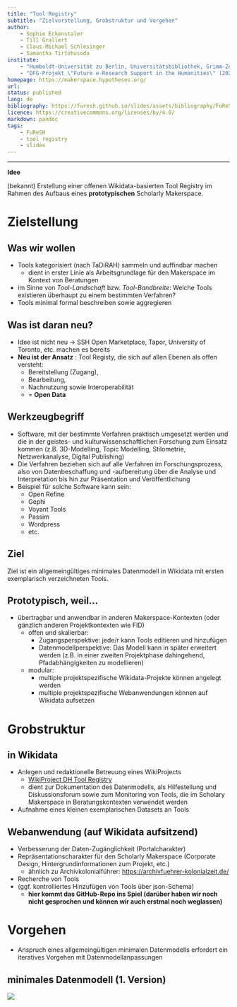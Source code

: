 ```yaml
---
title: "Tool Registry"
subtitle: "Zielvorstellung, Grobstruktur und Vorgehen"
author:
    - Sophie Eckenstaler
    - Till Grallert
    - Claus-Michael Schlesinger
    - Samantha Tirtohusodo
institute: 
    - "Humboldt-Universität zu Berlin, Universitätsbibliothek, Grimm-Zentrum"
    - "DFG-Projekt \"Future e-Research Support in the Humanities\" (2022--25)"
homepage: https://makerspace.hypotheses.org/
url: 
status: published
lang: de
bibliography: https://furesh.github.io/slides/assets/bibliography/FuReSH.csl.json 
licence: https://creativecommons.org/licenses/by/4.0/
markdown: pandoc
tags:
    - FuReSH
    - tool registry
    - slides
---
```


---------

**Idee**

(bekannt) Erstellung einer offenen Wikidata-basierten Tool Registry im Rahmen des Aufbaus eines **prototypischen** Scholarly Makerspace.

# Zielstellung

## Was wir wollen

- Tools kategorisiert (nach TaDiRAH) sammeln und auffindbar machen
    - dient in erster Linie als Arbeitsgrundlage für den Makerspace im Kontext von Beratungen
- im Sinne von *Tool-Landschaft* bzw. *Tool-Bandbreite*: Welche Tools existieren überhaupt zu einem bestimmten Verfahren?
- Tools minimal formal beschreiben sowie aggregieren
 
## Was ist daran neu?

- Idee ist nicht neu → SSH Open Marketplace, Tapor, University of Toronto, etc. machen es bereits
- **Neu ist der Ansatz** : Tool Registy, die sich auf allen Ebenen als offen versteht:
    - Bereitstellung (Zugang), 
    - Bearbeitung, 
    - Nachnutzung sowie Interoperabilität
    - = **Open Data**

## Werkzeugbegriff

- Software, mit der bestimmte Verfahren praktisch umgesetzt werden und die in der geistes- und kulturwissenschaftlichen Forschung zum Einsatz kommen (z.B. 3D-Modelling, Topic Modelling, Stilometrie, Netzwerkanalyse, Digital Publishing)
- Die Verfahren beziehen sich auf alle Verfahren im Forschungsprozess, also von Datenbeschaffung und -aufbereitung über die Analyse und Interpretation bis hin zur Präsentation und Veröffentlichung
- Beispiel für solche Software kann sein:
    - Open Refine
    - Gephi
    - Voyant Tools
    - Passim
    - Wordpress
    - etc.

## Ziel

Ziel ist ein allgemeingültiges minimales Datenmodell in Wikidata mit ersten exemplarisch verzeichneten Tools.

## Prototypisch, weil...

- übertragbar und anwendbar in anderen Makerspace-Kontexten (oder gänzlich anderen Projektkontexten wie FID)
    - offen und skalierbar:
        - Zugangsperspektive: jede/r kann Tools editieren und hinzufügen
        - Datenmodellperspektive: Das Modell kann in später erweitert werden (z.B. in einer zweiten Projektphase dahingehend, Pfadabhängigkeiten zu modellieren)
    - modular: 
        - multiple projektspezifische Wikidata-Projekte können angelegt werden
        - multiple projektspezifische Webanwendungen können auf Wikidata aufsetzen


# Grobstruktur

## in Wikidata
    
- Anlegen und redaktionelle Betreuung eines WikiProjects
    - [WikiProject DH Tool Registry](https://www.wikidata.org/wiki/Wikidata:WikiProject_DH_Tool_Registry)
    - dient zur Dokumentation des Datenmodells, als Hilfestellung und Diskussionsforum sowie zum Monitoring von Tools, die im Scholary Makerspace in Beratungskontexten verwendet werden
- Aufnahme eines kleinen exemplarischen Datasets an Tools

## Webanwendung (auf Wikidata aufsitzend)

- Verbesserung der Daten-Zugänglichkeit (Portalcharakter)
- Repräsentationscharakter für den Scholarly Makerspace (Corporate Design, Hintergrundinformationen zum Projekt, etc.)
    - ähnlich zu Archivkolonialführer: https://archivfuehrer-kolonialzeit.de/
- Recherche von Tools
- (ggf. kontrolliertes Hinzufügen von Tools über json-Schema)
    - **hier kommt das GitHub-Repo ins Spiel (darüber haben wir noch nicht gesprochen und können wir auch erstmal noch weglassen)**

# Vorgehen

- Anspruch eines allgemeingültigen minimalen Datenmodells erfordert ein iteratives Vorgehen mit Datenmodellanpassungen

## minimales Datenmodell (1. Version)

![](https://furesh.github.io/slides/assets/images/tool-registry_wikidata-datamodel.jpg)
